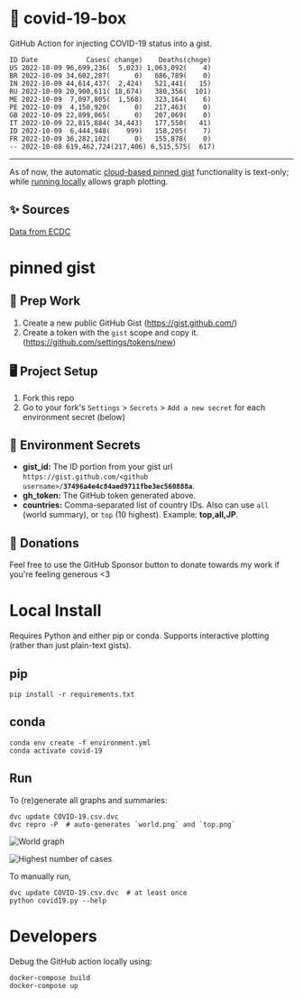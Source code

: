 # 🏥 covid-19-box

GitHub Action for injecting COVID-19 status into a gist.

```
ID Date            Cases( change)    Deaths(chnge)
US 2022-10-09 96,699,236(  5,023) 1,063,092(    4)
BR 2022-10-09 34,602,287(      0)   686,789(    0)
IN 2022-10-09 44,614,437(  2,424)   521,441(   15)
RU 2022-10-09 20,900,611( 18,674)   380,356(  101)
ME 2022-10-09  7,097,805(  1,568)   323,164(    6)
PE 2022-10-09  4,150,920(      0)   217,463(    0)
GB 2022-10-09 22,899,065(      0)   207,069(    0)
IT 2022-10-09 22,815,884( 34,443)   177,550(   41)
ID 2022-10-09  6,444,948(    999)   158,205(    7)
FR 2022-10-09 36,282,102(      0)   155,878(    0)
-- 2022-10-08 619,462,724(217,406) 6,515,575(  617)
```

---

As of now, the automatic [cloud-based pinned gist](#pinned-gist) functionality is text-only;
while [running locally](#local-install) allows graph plotting.

## ✨ Sources

[Data from ECDC](https://www.ecdc.europa.eu/en/publications-data/download-todays-data-geographic-distribution-covid-19-cases-worldwide)

# pinned gist

## 🎒 Prep Work
1. Create a new public GitHub Gist (https://gist.github.com/)
1. Create a token with the `gist` scope and copy it. (https://github.com/settings/tokens/new)

## 🖥 Project Setup
1. Fork this repo
1. Go to your fork's `Settings` > `Secrets` > `Add a new secret` for each environment secret (below)

## 🤫 Environment Secrets
- **gist_id:** The ID portion from your gist url `https://gist.github.com/<github username>/`**`37496a4e4c84aed9711fbe3ec560888a`**.
- **gh_token:** The GitHub token generated above.
- **countries:** Comma-separated list of country IDs. Also can use `all` (world summary), or `top` (10 highest). Example: **top,all,JP**.

## 💸 Donations

Feel free to use the GitHub Sponsor button to donate towards my work if you're feeling generous <3

# Local Install

Requires Python and either pip or conda. Supports interactive plotting (rather than just plain-text gists).

## pip

```
pip install -r requirements.txt
```

## conda

```
conda env create -f environment.yml
conda activate covid-19
```

## Run

To (re)generate all graphs and summaries:

```
dvc update COVID-19.csv.dvc
dvc repro -P  # auto-generates `world.png` and `top.png`
```

![World graph](world.png)

![Highest number of cases](top.png)

To manually run,

```
dvc update COVID-19.csv.dvc  # at least once
python covid19.py --help
```

# Developers

Debug the GitHub action locally using:

```
docker-compose build
docker-compose up
```

